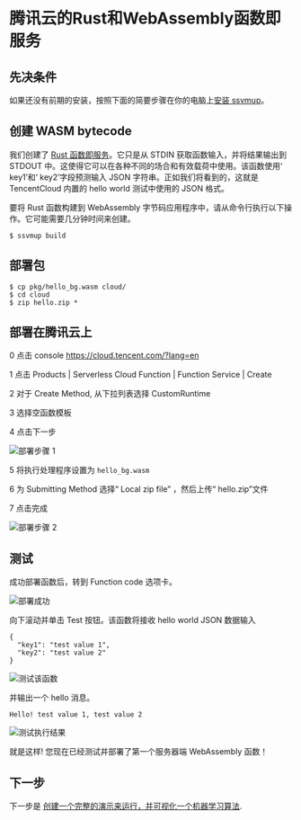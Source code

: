 # 腾讯云的Rust和WebAssembly函数即服务

## 先决条件

如果还没有前期的安装，按照下面的简要步骤在你的电脑上[安装 ssvmup](https://www.secondstate.io/articles/ssvmup/)。

## 创建 WASM bytecode

我们创建了 [Rust 函数即服务](src/main.rs)。它只是从 STDIN 获取函数输入，并将结果输出到 STDOUT 中。这使得它可以在各种不同的场合和有效载荷中使用。该函数使用‘ key1’和‘ key2’字段预测输入 JSON 字符串。正如我们将看到的，这就是 TencentCloud 内置的 hello world 测试中使用的 JSON 格式。

要将 Rust 函数构建到 WebAssembly 字节码应用程序中，请从命令行执行以下操作。它可能需要几分钟时间来创建。

```
$ ssvmup build
```

## 部署包

```
$ cp pkg/hello_bg.wasm cloud/
$ cd cloud
$ zip hello.zip *
```

## 部署在腾讯云上

0 点击 console https://cloud.tencent.com/?lang=en

1 点击 Products | Serverless Cloud Function | Function Service | Create

2 对于 Create Method, 从下拉列表选择 CustomRuntime

3 选择空函数模板

4 点击下一步

![部署步骤 1](docs/deploy01_cn.png)

5 将执行处理程序设置为 `hello_bg.wasm`

6 为 Submitting Method 选择“ Local zip file” ，然后上传“ hello.zip”文件

7 点击完成

![部署步骤 2](docs/deploy02_cn.png)

## 测试

成功部署函数后，转到 Function code 选项卡。

![部署成功](docs/deploy03_cn.png)

向下滚动并单击 Test 按钮。该函数将接收 hello world JSON 数据输入
```
{
  "key1": "test value 1",
  "key2": "test value 2"
}
```

![测试该函数](docs/test.png)

并输出一个 hello 消息。

```
Hello! test value 1, test value 2
```

![测试执行结果](docs/result.png)

就是这样! 您现在已经测试并部署了第一个服务器端 WebAssembly 函数！

## 下一步

下一步是 [创建一个完整的演示来运行，并可视化一个机器学习算法](https://github.com/second-state/wasm-learning/tree/master/tencentcloud/ssvm/pca).

